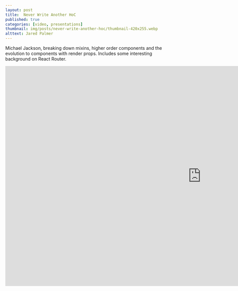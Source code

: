 ```yaml
---
layout: post
title:  Never Write Another HoC
published: true
categories: [video, presentations]
thumbnail: img/posts/never-write-another-hoc/thumbnail-420x255.webp
alttext: Jared Palmer
--- 
```


Michael Jackson, breaking down mixins, higher order components and the evolution to components with render props. Includes some 
interesting background on React Router.

<iframe width="1230" height="692" src="https://www.youtube.com/embed/BcVAq3YFiuc" frameborder="0" allow="accelerometer; autoplay; encrypted-media; gyroscope; picture-in-picture" allowfullscreen></iframe>